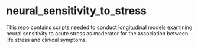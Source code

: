 # neural_sensitivity_to_stress
This repo contains scripts needed to conduct longitudinal models examining neural sensitivity to acute stress as moderator for the association between life stress and clinical symptoms.
